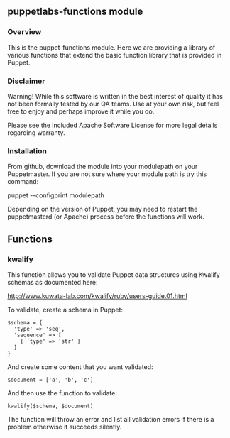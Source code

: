 ## puppetlabs-functions module

### Overview

This is the puppet-functions module. Here we are providing a library of various functions that extend the basic function library that is provided in Puppet.

### Disclaimer

Warning! While this software is written in the best interest of quality it has not been formally tested by our QA teams. Use at your own risk, but feel free to enjoy and perhaps improve it while you do.

Please see the included Apache Software License for more legal details regarding warranty.

### Installation

From github, download the module into your modulepath on your Puppetmaster. If you are not sure where your module path is try this command:

  puppet --configprint modulepath

Depending on the version of Puppet, you may need to restart the puppetmasterd (or Apache) process before the functions will work.

## Functions

### kwalify

This function allows you to validate Puppet data structures using Kwalify 
schemas as documented here:

http://www.kuwata-lab.com/kwalify/ruby/users-guide.01.html

To validate, create a schema in Puppet:

    $schema = {
      'type' => 'seq',
      'sequence' => [
        { 'type' => 'str' }
      ]
    }

And create some content that you want validated:

    $document = ['a', 'b', 'c']

And then use the function to validate:

    kwalify($schema, $document)

The function will throw an error and list all validation errors if there is a
problem otherwise it succeeds silently.

